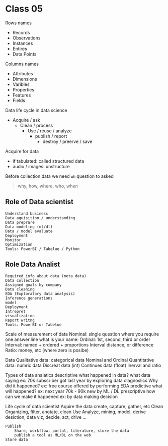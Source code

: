 # Class 05

Rows names

- Records
- Observations
- Instances
- Entires
- Data Points

Columns names

- Attributes
- Dimensions
- Varibles
- Properties
- Features
- Fields

Data life cycle in data science

- Acquire / ask
  - Clean / process
    - Use / reuse / analyze
      - publish / report
        - destroy / preerve / save

Acquire for data

- if tabulated: called structured data
- audio / images: unstructure

Before collection data we need `wh` question to asked
> why, how, where, who, when

## Role of Data scientist

    Understand business
    Data aquisition / understanding
    Data preprare
    Data modeling (ml/dl)
    Data / model evaluate
    Deployment
    Monitor
    Optimization
    Tools: PowerBI / Tabelue / Python

## Role Data Analist

    Required info about data (meta data)
    Data collection
    Assigned goals by company
    Data cleaning
    EDA (Exploratory data analysis)
    Inference generations
    model
    Deployment
    Intrepret
    visualization
    Report writng
    Tools: PowerBI or Tabelue

Scale of measurement of data
    Nominal: single question where you require one answer line what is your name:
    Ordinal: 1st, second, third or order
    Interval: named + ordered + proportions Interval
        distance, or difference
    Ratio: money, etc (where zero is posibe)

Data 
    Qualitative data: categorical data
        Nominal and Ordinal
    Quantitative data: numric data
        Discreat data (int)
        Continues data (float)
            Inerval and ratio
    
Types of data analatics
    descriptive
        what happened in data?
        what data saying
        ex: 70k subscriber got last year
            by exploring data
    diagnoslics
        Why did it happened?
        ex: free course offered
            by performing EDA
    predictive
        what will happened?
        ex: next year 70k - 90k new
            by ML / DL
    prescriptive
        how can we make it happened
            ex:
                by data making decision


Life cycle of data scientist
    Aquire the data
        create, capture, gather, etc
    Clean
        Organizing, filter, anotate, clean
    Use
        Analyze, mining, model, derive desiction, data viz, decide, act, drive ...

    Publish
        Share, workflow, portal, literature, store the data
        publish a tool as ML/DL on the web
    Store data

